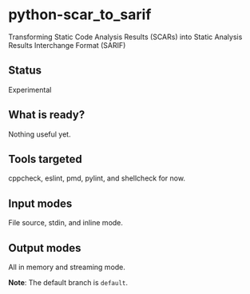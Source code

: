 # python-scar_to_sarif
Transforming Static Code Analysis Results (SCARs) into Static Analysis Results Interchange Format (SARIF)

## Status
Experimental

## What is ready?
Nothing useful yet.

## Tools targeted

cppcheck, eslint, pmd, pylint, and shellcheck for now.

## Input modes

File source, stdin, and inline mode.

## Output modes

All in memory and streaming mode.

**Note**: The default branch is `default`.
